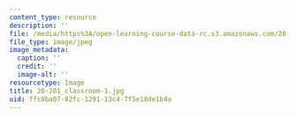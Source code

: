 ```yaml
---
content_type: resource
description: ''
file: /media/https%3A/open-learning-course-data-rc.s3.amazonaws.com/20-201-mechanisms-of-drug-actions-fall-2013/ffc8ba0782fc129113c47f5e18de1b4a_20-201_classroom-1.jpg
file_type: image/jpeg
image_metadata:
  caption: ''
  credit: ''
  image-alt: ''
resourcetype: Image
title: 20-201_classroom-1.jpg
uid: ffc8ba07-82fc-1291-13c4-7f5e18de1b4a
---
```

